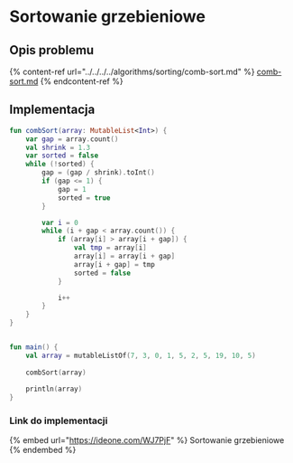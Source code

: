 # Sortowanie grzebieniowe

## Opis problemu

{% content-ref url="../../../../algorithms/sorting/comb-sort.md" %}
[comb-sort.md](../../../../algorithms/sorting/comb-sort.md)
{% endcontent-ref %}

## Implementacja

```kotlin
fun combSort(array: MutableList<Int>) {
    var gap = array.count()
    val shrink = 1.3
    var sorted = false
    while (!sorted) {
        gap = (gap / shrink).toInt()
        if (gap <= 1) {
            gap = 1
            sorted = true
        }

        var i = 0
        while (i + gap < array.count()) {
            if (array[i] > array[i + gap]) {
                val tmp = array[i]
                array[i] = array[i + gap]
                array[i + gap] = tmp
                sorted = false
            }

            i++
        }
    }
}


fun main() {
    val array = mutableListOf(7, 3, 0, 1, 5, 2, 5, 19, 10, 5)
    
    combSort(array)
        
    println(array)
}
```

### Link do implementacji

{% embed url="https://ideone.com/WJ7PjF" %}
Sortowanie grzebieniowe
{% endembed %}